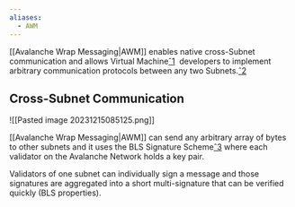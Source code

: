 ```yaml
---
aliases:
  - AWM
---
```

[[Avalanche Wrap Messaging|AWM]] enables native cross-Subnet communication and allows Virtual Machine[ˆ1]  developers to implement arbitrary communication protocols between any two Subnets.[ˆ2]
## Cross-Subnet Communication

![[Pasted image 20231215085125.png]]

[[Avalanche Wrap Messaging|AWM]] can send any arbitrary array of bytes to other subnets and it uses the BLS Signature Scheme[ˆ3] where each validator on the Avalanche Network holds a key pair.

Validators of one subnet can individually sign a message and those signatures are aggregated into a short multi-signature that can be verified quickly (BLS properties).


[ˆ1]: https://docs.avax.network/learn/avalanche/subnets-overview#virtual-machines
[ˆ2]: https://docs.avax.network/learn/avalanche/awm
[ˆ3]: https://crypto.stanford.edu/~dabo/pubs/papers/BLSmultisig.html